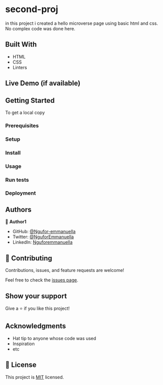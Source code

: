 # second-proj
in this project i created a hello microverse page using basic html and css. No complex code was done here.
## Built With

- HTML
- CSS
- Linters

## Live Demo (if available)

## Getting Started
To get a local copy

### Prerequisites

### Setup

### Install

### Usage

### Run tests

### Deployment


## Authors

👤 **Author1**

- GitHub: [@Ngufor-emmanuella](https://github.com/Ngufor-emmanuella)
- Twitter: [@NguforEmmanuella](https://twitter.com/NguforEmmanuella)
- LinkedIn: [Nguforemmanuella](https://linkedin.com/in/Nguforemmanuella)


## 🤝 Contributing

Contributions, issues, and feature requests are welcome!

Feel free to check the [issues page](../../issues/).

## Show your support

Give a ⭐️ if you like this project!

## Acknowledgments

- Hat tip to anyone whose code was used
- Inspiration
- etc

## 📝 License

This project is [MIT](./MIT.md) licensed.